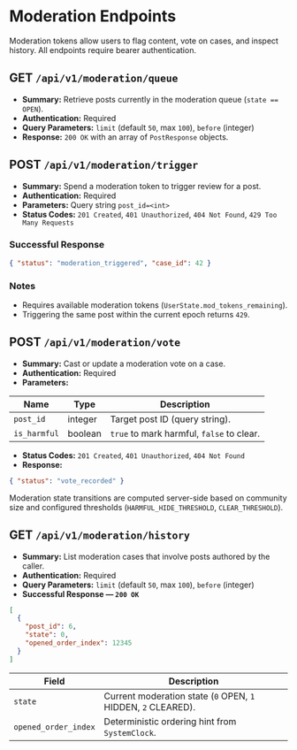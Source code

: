 # Moderation Endpoints

Moderation tokens allow users to flag content, vote on cases, and inspect
history. All endpoints require bearer authentication.

## GET `/api/v1/moderation/queue`

- **Summary:** Retrieve posts currently in the moderation queue (`state == OPEN`).
- **Authentication:** Required
- **Query Parameters:** `limit` (default `50`, max `100`), `before` (integer)
- **Response:** `200 OK` with an array of `PostResponse` objects.

## POST `/api/v1/moderation/trigger`

- **Summary:** Spend a moderation token to trigger review for a post.
- **Authentication:** Required
- **Parameters:** Query string `post_id=<int>`
- **Status Codes:** `201 Created`, `401 Unauthorized`, `404 Not Found`, `429 Too Many Requests`

### Successful Response
```json
{ "status": "moderation_triggered", "case_id": 42 }
```

### Notes
- Requires available moderation tokens (`UserState.mod_tokens_remaining`).
- Triggering the same post within the current epoch returns `429`.

## POST `/api/v1/moderation/vote`

- **Summary:** Cast or update a moderation vote on a case.
- **Authentication:** Required
- **Parameters:**

| Name | Type | Description |
|------|------|-------------|
| `post_id` | integer | Target post ID (query string). |
| `is_harmful` | boolean | `true` to mark harmful, `false` to clear. |

- **Status Codes:** `201 Created`, `401 Unauthorized`, `404 Not Found`
- **Response:**
```json
{ "status": "vote_recorded" }
```

Moderation state transitions are computed server-side based on community size
and configured thresholds (`HARMFUL_HIDE_THRESHOLD`, `CLEAR_THRESHOLD`).

## GET `/api/v1/moderation/history`

- **Summary:** List moderation cases that involve posts authored by the caller.
- **Authentication:** Required
- **Query Parameters:** `limit` (default `50`, max `100`), `before` (integer)
- **Successful Response — `200 OK`**
```json
[
  {
    "post_id": 6,
    "state": 0,
    "opened_order_index": 12345
  }
]
```

| Field | Description |
|-------|-------------|
| `state` | Current moderation state (`0` OPEN, `1` HIDDEN, `2` CLEARED). |
| `opened_order_index` | Deterministic ordering hint from `SystemClock`. |
